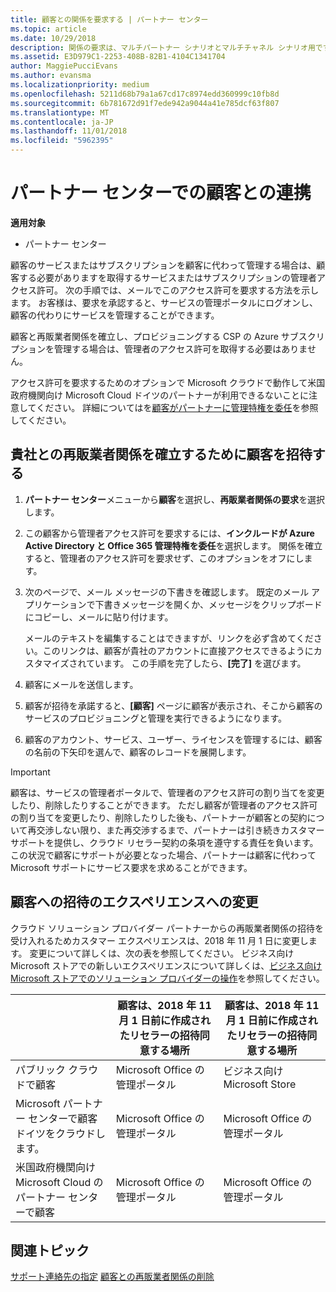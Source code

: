 ```yaml
---
title: 顧客との関係を要求する | パートナー センター
ms.topic: article
ms.date: 10/29/2018
description: 関係の要求は、マルチパートナー シナリオとマルチチャネル シナリオ用です。 また、パートナーの代理管理者特権が顧客によって削除され、パートナーがプロビジョニングやサポートを提供するために、管理者特権を復元する必要がある場合にも使用できます。
ms.assetid: E3D979C1-2253-408B-82B1-4104C1341704
author: MaggiePucciEvans
ms.author: evansma
ms.localizationpriority: medium
ms.openlocfilehash: 5211d68b79a1a67cd17c8974edd360999c10fb8d
ms.sourcegitcommit: 6b781672d91f7ede942a9044a41e785dcf63f807
ms.translationtype: MT
ms.contentlocale: ja-JP
ms.lasthandoff: 11/01/2018
ms.locfileid: "5962395"
---
```

# <a name="connect-with-customers-in-partner-center"></a>パートナー センターでの顧客との連携

**適用対象**

-  パートナー センター

顧客のサービスまたはサブスクリプションを顧客に代わって管理する場合は、顧客する必要がありますを取得するサービスまたはサブスクリプションの管理者アクセス許可。 次の手順では、メールでこのアクセス許可を要求する方法を示します。 お客様は、要求を承認すると、サービスの管理ポータルにログオンし、顧客の代わりにサービスを管理することができます。 

顧客と再販業者関係を確立し、プロビジョニングする CSP の Azure サブスクリプションを管理する場合は、管理者のアクセス許可を取得する必要はありません。

アクセス許可を要求するためのオプションで Microsoft クラウドで動作して米国政府機関向け Microsoft Cloud ドイツのパートナーが利用できるないことに注意してください。 詳細についてはを[顧客がパートナーに管理特権を委任](https://docs.microsoft.com/en-us/partner-center/customers_revoke_admin_privileges)を参照してください。


## <a name="invite-a-customer-to-establish-a-reseller-relationship-with-you"></a>貴社との再販業者関係を確立するために顧客を招待する

1.  **パートナー センター**メニューから**顧客**を選択し、**再販業者関係の要求**を選択します。

2.  この顧客から管理者アクセス許可を要求するには、**インクルードが Azure Active Directory と Office 365 管理特権を委任**を選択します。 関係を確立すると、管理者のアクセス許可を要求せず、このオプションをオフにします。 

3.  次のページで、メール メッセージの下書きを確認します。 既定のメール アプリケーションで下書きメッセージを開くか、メッセージをクリップボードにコピーし、メールに貼り付けます。 

    メールのテキストを編集することはできますが、リンクを必ず含めてください。このリンクは、顧客が貴社のアカウントに直接アクセスできるようにカスタマイズされています。 この手順を完了したら、**[完了]** を選びます。

3.  顧客にメールを送信します。

5.  顧客が招待を承諾すると、**[顧客]** ページに顧客が表示され、そこから顧客のサービスのプロビジョニングと管理を実行できるようになります。

 
6.  顧客のアカウント、サービス、ユーザー、ライセンスを管理するには、顧客の名前の下矢印を選んで、顧客のレコードを展開します。


> [!IMPORTANT]  
> 顧客は、サービスの管理者ポータルで、管理者のアクセス許可の割り当てを変更したり、削除したりすることができます。 ただし顧客が管理者のアクセス許可の割り当てを変更したり、削除したりした後も、パートナーが顧客との契約について再交渉しない限り、また再交渉するまで、パートナーは引き続きカスタマー サポートを提供し、クラウド リセラー契約の条項を遵守する責任を負います。 この状況で顧客にサポートが必要となった場合、パートナーは顧客に代わって Microsoft サポートにサービス要求を求めることができます。

## <a name="changes-to-the-customer-invitation-experience"></a>顧客への招待のエクスペリエンスへの変更
クラウド ソリューション プロバイダー パートナーからの再販業者関係の招待を受け入れるためカスタマー エクスペリエンスは、2018 年 11 月 1 日に変更します。 変更について詳しくは、次の表を参照してください。 ビジネス向け Microsoft ストアでの新しいエクスペリエンスについて詳しくは、[ビジネス向け Microsoft ストアでのソリューション プロバイダーの操作](https://docs.microsoft.com/en-us/microsoft-store/work-with-partner-microsoft-store-business)を参照してください。

|  | 顧客は、2018 年 11 月 1 日前に作成されたリセラーの招待同意する場所 | 顧客は、2018 年 11 月 1 日前に作成されたリセラーの招待同意する場所 |
|---------|---------|---------
| パブリック クラウドで顧客 | Microsoft Office の管理ポータル | ビジネス向け Microsoft Store |
| Microsoft パートナー センターで顧客ドイツをクラウドします。 | Microsoft Office の管理ポータル | Microsoft Office の管理ポータル |
| 米国政府機関向け Microsoft Cloud のパートナー センターで顧客 | Microsoft Office の管理ポータル | Microsoft Office の管理ポータル |


## <a name="related-topics"></a>関連トピック

[サポート連絡先の指定](assign-support-contacts.md)
[顧客との再販業者関係の削除](remove-a-relationship.md)
